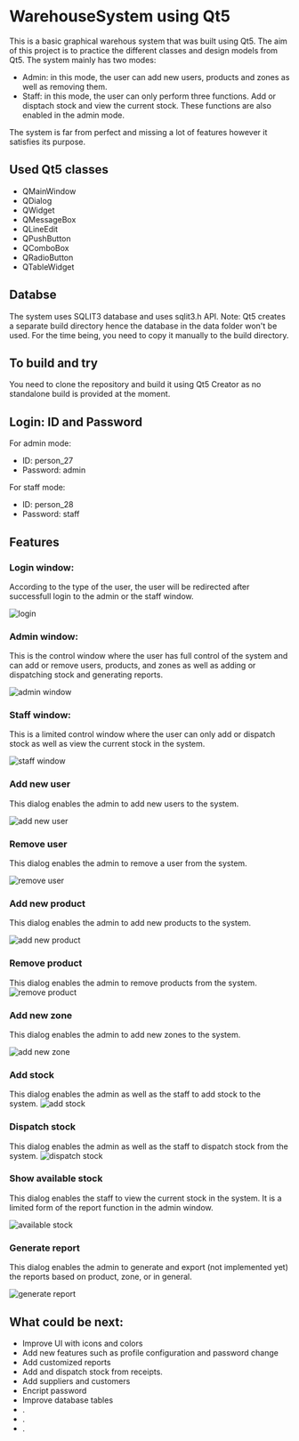 # WarehouseSystem using Qt5
This is a basic graphical warehous system that was built using Qt5. The aim of this project is to practice the different classes and design models from Qt5. The system mainly has two modes:
- Admin: in this mode, the user can add new users, products and zones as well as removing them. 
- Staff: in this mode, the user can only perform three functions. Add or disptach stock and view the current stock. These functions are also enabled in the admin mode.

The system is far from perfect and missing a lot of features however it satisfies its purpose.

## Used Qt5 classes
- QMainWindow 
- QDialog
- QWidget
- QMessageBox
- QLineEdit
- QPushButton
- QComboBox
- QRadioButton
- QTableWidget

## Databse
The system uses SQLIT3 database and uses sqlit3.h API. 
Note: Qt5 creates a separate build directory hence the database in the data folder won't be used. For the time being, you need to copy it manually to the build directory.

## To build and try
You need to clone the repository and build it using Qt5 Creator as no standalone build is provided at the moment. 

## Login: ID and Password
For admin mode: 
- ID: person_27
- Password: admin

For staff mode:
- ID: person_28
- Password: staff

## Features
### Login window:

According to the type of the user, the user will be redirected after successfull login to the admin or the staff window.

![login](images/login_window.png)

### Admin window:

This is the control window where the user has full control of the system and can add or remove users, products, and zones as well as adding or dispatching stock and generating reports.

![admin window](images/admin_window.png)

### Staff window:

This is a limited control window where the user can only add or dispatch stock as well as view the current stock in the system.

![staff window](images/staff_window.png)

### Add new user

This dialog enables the admin to add new users to the system.

![add new user](images/add_new_user.png)

### Remove user

This dialog enables the admin to remove a user from the system.

![remove user](images/remove_user.png)

### Add new product

This dialog enables the admin to add new products to the system.

![add new product](images/add_new_product.png)

### Remove product

This dialog enables the admin to remove products from the system.
![remove product](images/remove_product.png)

### Add new zone 

This dialog enables the admin to add new zones to the system.

![add new zone](images/add_new_zone.png)

### Add stock

This dialog enables the admin as well as the staff to add stock to the system.
![add stock](images/add_stock.png)

### Dispatch stock

This dialog enables the admin as well as the staff to dispatch stock from the system.
![dispatch stock](images/dispatch_stock.png)

### Show available stock

This dialog enables the staff to view the current stock in the system. It is a limited form of the report function in the admin window.

![available stock](images/available_stock.png)

### Generate report

This dialog enables the admin to generate and export (not implemented yet) the reports based on product, zone, or in general. 

![generate report](images/generate_report.png)

## What could be next:
- Improve UI with icons and colors
- Add new features such as profile configuration and password change
- Add customized reports
- Add and dispatch stock from receipts.
- Add suppliers and customers
- Encript password 
- Improve database tables 
- .
- .
- .

